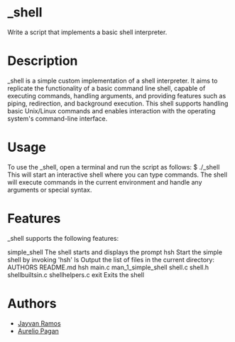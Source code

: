 # _shell
Write a script that implements a basic shell interpreter.

# Description
\_shell is a simple custom implementation of a shell interpreter. It aims to replicate the functionality of a basic command
line shell, capable of executing commands, handling arguments, and providing features such as piping, redirection, and
background execution. This shell supports handling basic Unix/Linux commands and enables interaction with the operating
system's command-line interface.

# Usage
To use the \_shell, open a terminal and run the script as follows: $ ./_shell
This will start an interactive shell where you can type commands. The shell will execute commands in the current
environment and handle any arguments or special syntax.

# Features
\_shell supports the following features:

simple_shell
The shell starts and displays the prompt
hsh
Start the simple shell by invoking 'hsh'
ls
Output the list of files in the current directory:
AUTHORS          README.md        hsh
main.c           man_1_simple_shell shell.c
shell.h          shellbuiltsin.c  shellhelpers.c
exit
Exits the shell

# Authors
- [Jayvan Ramos](https://github.com/Jayvan23)
- [Aurelio Pagan](https://github.com/aureliopagan)
